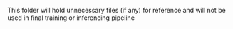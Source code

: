 This folder will hold unnecessary files (if any) for reference and will not be used in final training or inferencing pipeline
